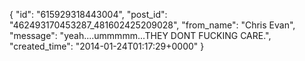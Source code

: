  {
   "id": "615929318443004",
   "post_id": "462493170453287_481602425209028",
   "from_name": "Chris Evan",
   "message": "yeah....ummmmm...THEY DONT FUCKING CARE.",
   "created_time": "2014-01-24T01:17:29+0000"
 }
